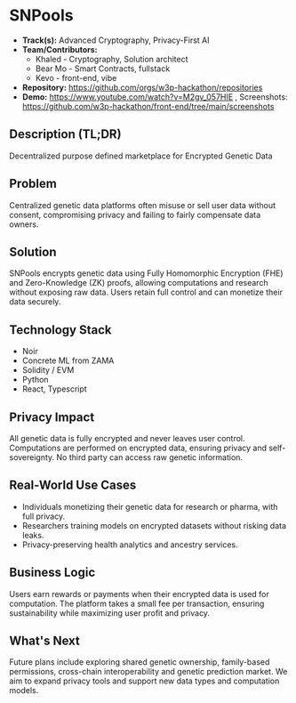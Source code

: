 # SNPools

- **Track(s):** Advanced Cryptography, Privacy-First AI
- **Team/Contributors:**
  - Khaled - Cryptography, Solution architect
  - Bear Mo - Smart Contracts, fullstack
  - Kevo - front-end, vibe
- **Repository:** https://github.com/orgs/w3p-hackathon/repositories
- **Demo:** https://www.youtube.com/watch?v=M2gv_057HIE , Screenshots: https://github.com/w3p-hackathon/front-end/tree/main/screenshots

## Description (TL;DR)

Decentralized purpose defined marketplace for Encrypted Genetic Data

## Problem

Centralized genetic data platforms often misuse or sell user data without consent, compromising privacy and failing to fairly compensate data owners.

## Solution

SNPools encrypts genetic data using Fully Homomorphic Encryption (FHE) and Zero-Knowledge (ZK) proofs, allowing computations and research without exposing raw data. Users retain full control and can monetize their data securely.

## Technology Stack

- Noir
- Concrete ML from ZAMA
- Solidity / EVM
- Python
- React, Typescript

## Privacy Impact

All genetic data is fully encrypted and never leaves user control. Computations are performed on encrypted data, ensuring privacy and self-sovereignty. No third party can access raw genetic information.

## Real-World Use Cases

- Individuals monetizing their genetic data for research or pharma, with full privacy.
- Researchers training models on encrypted datasets without risking data leaks.
- Privacy-preserving health analytics and ancestry services.

## Business Logic

Users earn rewards or payments when their encrypted data is used for computation. The platform takes a small fee per transaction, ensuring sustainability while maximizing user profit and privacy.

## What's Next

Future plans include exploring shared genetic ownership, family-based permissions, cross-chain interoperability and genetic prediction market. We aim to expand privacy tools and support new data types and computation models.

